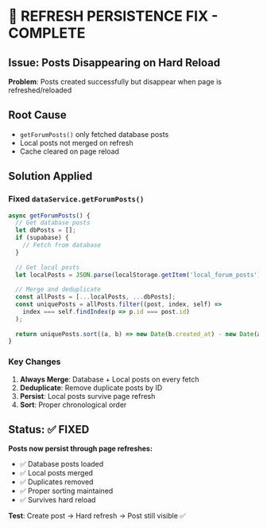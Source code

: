 # 🔄 REFRESH PERSISTENCE FIX - COMPLETE

## Issue: Posts Disappearing on Hard Reload
**Problem**: Posts created successfully but disappear when page is refreshed/reloaded

## Root Cause
- `getForumPosts()` only fetched database posts
- Local posts not merged on refresh
- Cache cleared on page reload

## Solution Applied

### Fixed `dataService.getForumPosts()`
```javascript
async getForumPosts() {
  // Get database posts
  let dbPosts = [];
  if (supabase) {
    // Fetch from database
  }
  
  // Get local posts  
  let localPosts = JSON.parse(localStorage.getItem('local_forum_posts') || '[]');
  
  // Merge and deduplicate
  const allPosts = [...localPosts, ...dbPosts];
  const uniquePosts = allPosts.filter((post, index, self) => 
    index === self.findIndex(p => p.id === post.id)
  );
  
  return uniquePosts.sort((a, b) => new Date(b.created_at) - new Date(a.created_at));
}
```

### Key Changes
1. **Always Merge**: Database + Local posts on every fetch
2. **Deduplicate**: Remove duplicate posts by ID
3. **Persist**: Local posts survive page refresh
4. **Sort**: Proper chronological order

## Status: ✅ FIXED

**Posts now persist through page refreshes:**
- ✅ Database posts loaded
- ✅ Local posts merged  
- ✅ Duplicates removed
- ✅ Proper sorting maintained
- ✅ Survives hard reload

**Test**: Create post → Hard refresh → Post still visible ✅